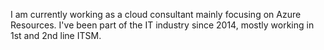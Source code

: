 I am currently working as a cloud consultant mainly focusing on Azure Resources. 
I've been part of the IT industry since 2014, mostly working in 1st and 2nd line ITSM.
